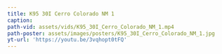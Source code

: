 ```yaml
---
title: K95 30I Cerro Colorado NM 1
caption:
path-vid: assets/vids/K95_30I_Cerro_Colorado_NM_1.mp4
path-poster: assets/images/posters/K95_30I_Cerro_Colorado_NM_1.jpg
yt-url: 'https://youtu.be/3vqhopt0tFQ'
---
```

